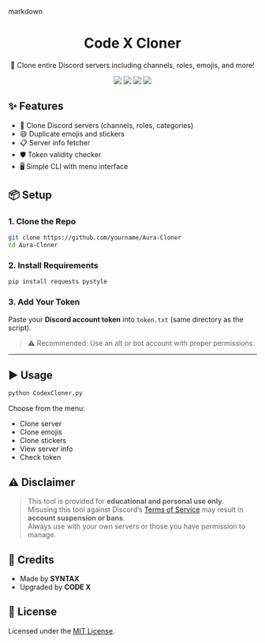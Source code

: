 markdown
<h1 align="center">Code X Cloner</h1>
<p align="center">
  🚀 Clone entire Discord servers including channels, roles, emojis, and more!
</p>

<p align="center">
  <img src="https://img.shields.io/badge/status-stable-green?style=flat-square" />
  <img src="https://img.shields.io/badge/python-3.8%2B-blue?style=flat-square" />
  <img src="https://img.shields.io/github/license/ApsXminer/Code-x-Cloner?style=flat-square" />
  <a href="https://discord.gg/3xzPkYHd9U" target="_blank"><img src="https://img.shields.io/discord/1361584465645928549?label=Join%20CodeX%20Community&logo=discord&style=for-the-badge"></a>
</p>


## ✨ Features

- 🔁 Clone Discord servers (channels, roles, categories)
- 😄 Duplicate emojis and stickers
- 📋 Server info fetcher
- 🛡️ Token validity checker
- 🖥️ Simple CLI with menu interface



## 📦 Setup

### 1. Clone the Repo

```bash
git clone https://github.com/yourname/Aura-Cloner
cd Aura-Cloner
```

### 2. Install Requirements

```bash
pip install requests pystyle
```

### 3. Add Your Token

Paste your **Discord account token** into `token.txt` (same directory as the script).  
> ⚠️ Recommended: Use an alt or bot account with proper permissions.

---

## ▶️ Usage

```bash
python CodexCloner.py
```

Choose from the menu:
- Clone server
- Clone emojis
- Clone stickers
- View server info
- Check token


## ⚠️ Disclaimer

> This tool is provided for **educational and personal use only**.  
> Misusing this tool against Discord’s [Terms of Service](https://discord.com/terms) may result in **account suspension or bans**.  
> Always use with your own servers or those you have permission to manage.


## 🧠 Credits

- Made by **SYNTAX**
- Upgraded by **CODE X**


## 📝 License

Licensed under the [MIT License](LICENSE).
